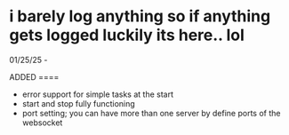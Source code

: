# i barely log anything so if anything gets logged luckily its here.. lol

01/25/25 -

ADDED ====
 - error support for simple tasks at the start
 - start and stop fully functioning
 - port setting; you can have more than one server by define ports of the websocket